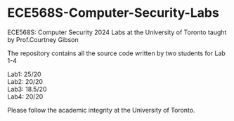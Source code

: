 # ECE568S-Computer-Security-Labs
ECE568S: Computer Security 2024 Labs at the University of Toronto taught by Prof.Courtney Gibson 

The repository contains all the source code written by two students for Lab 1-4

Lab1: 25/20 \
Lab2: 20/20 \
Lab3: 18.5/20 \
Lab4: 20/20

Please follow the academic integrity at the University of Toronto.
